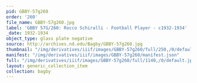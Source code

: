 ```yaml
---
pid: GBBY-57g260
order: '260'
file_name: GBBY-57g260.jpg
label: 'GBBY 57G/260: Rocco Schiralli - Football Player - c1932-1934'
_date: 1932-1934
object_type: glass plate negative
source: http://archives.nd.edu/Bagby/GBBY-57g260.jpg
thumbnail: "/img/derivatives/iiif/images/GBBY-57g260/full/250,/0/default.jpg"
manifest: "/img/derivatives/iiif/images/GBBY-57g260/manifest.json"
full: "/img/derivatives/iiif/images/GBBY-57g260/full/1140,/0/default.jpg"
layout: generic_collection_item
collection: bagby
---
```


